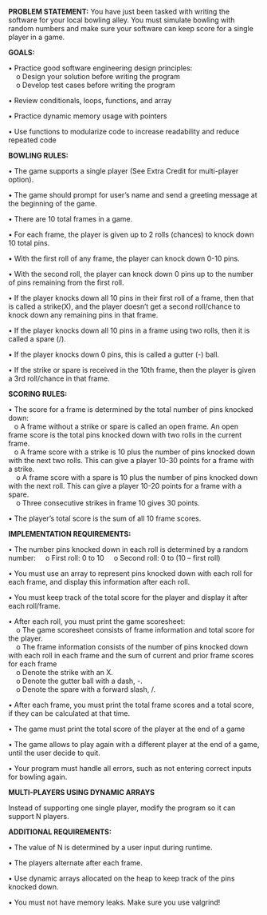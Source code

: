 **PROBLEM STATEMENT:**
You have just been tasked with writing the software for your local bowling alley. You must simulate
bowling with random numbers and make sure your software can keep score for a single player in a
game.

**GOALS:**

• Practice good software engineering design principles:  
&nbsp;&nbsp;&nbsp;&nbsp;o Design your solution before writing the program  
&nbsp;&nbsp;&nbsp;&nbsp;o Develop test cases before writing the program

• Review conditionals, loops, functions, and array

• Practice dynamic memory usage with pointers

• Use functions to modularize code to increase readability and reduce repeated code


**BOWLING RULES:**

• The game supports a single player (See Extra Credit for multi-player option).

• The game should prompt for user’s name and send a greeting message at the beginning of the game.

• There are 10 total frames in a game.

• For each frame, the player is given up to 2 rolls (chances) to knock down 10 total pins.

• With the first roll of any frame, the player can knock down 0-10 pins.

• With the second roll, the player can knock down 0 pins up to the number of pins remaining from the first roll.

• If the player knocks down all 10 pins in their first roll of a frame, then that is called a strike(X), and the player doesn’t get a second roll/chance to knock down any remaining pins in that frame.

• If the player knocks down all 10 pins in a frame using two rolls, then it is called a spare (/).

• If the player knocks down 0 pins, this is called a gutter (-) ball.

• If the strike or spare is received in the 10th frame, then the player is given a 3rd roll/chance in that frame.

**SCORING RULES:**

• The score for a frame is determined by the total number of pins knocked down:    
&nbsp;&nbsp;&nbsp;o A frame without a strike or spare is called an open frame. An open frame score is the total pins knocked down with two rolls in the current frame.   
&nbsp;&nbsp;&nbsp;o A frame score with a strike is 10 plus the number of pins knocked down with the next two rolls. This can give a player 10-30 points for a frame with a strike.    
&nbsp;&nbsp;&nbsp;&nbsp;o A frame score with a spare is 10 plus the number of pins knocked down with the next roll. This can give a player 10-20 points for a frame with a spare.    
&nbsp;&nbsp;&nbsp;&nbsp;o Three consecutive strikes in frame 10 gives 30 points.    
 
• The player’s total score is the sum of all 10 frame scores.

**IMPLEMENTATION REQUIREMENTS:**

• The number pins knocked down in each roll is determined by a random number:
&nbsp;&nbsp;&nbsp;&nbsp;o First roll: 0 to 10
&nbsp;&nbsp;&nbsp;&nbsp;o Second roll: 0 to (10 – first roll)

• You must use an array to represent pins knocked down with each roll for each frame, and display this information after each roll.

• You must keep track of the total score for the player and display it after each roll/frame.

• After each roll, you must print the game scoresheet:  
&nbsp;&nbsp;&nbsp;&nbsp;o The game scoresheet consists of frame information and total score for the player.  
&nbsp;&nbsp;&nbsp;&nbsp;o The frame information consists of the number of pins knocked down with each roll in each frame and the sum of current and prior frame scores for each frame  
&nbsp;&nbsp;&nbsp;&nbsp;o Denote the strike with an X.  
&nbsp;&nbsp;&nbsp;&nbsp;o Denote the gutter ball with a dash, -.  
&nbsp;&nbsp;&nbsp;&nbsp;o Denote the spare with a forward slash, /.  

• After each frame, you must print the total frame scores and a total score, if they can be calculated at that time.

• The game must print the total score of the player at the end of a game

• The game allows to play again with a different player at the end of a game, until the user decide to quit.

• Your program must handle all errors, such as not entering correct inputs for bowling again.

**MULTI-PLAYERS USING DYNAMIC ARRAYS** 

Instead of supporting one single player, modify the program so it can support N players.

**ADDITIONAL REQUIREMENTS:**

• The value of N is determined by a user input during runtime.

• The players alternate after each frame.

• Use dynamic arrays allocated on the heap to keep track of the pins knocked down.

• You must not have memory leaks. Make sure you use valgrind! 
